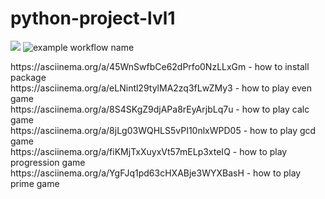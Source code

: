 # python-project-lvl1
<a href="https://codeclimate.com/github/BasedOnEvidence/python-project-lvl1/maintainability"><img src="https://api.codeclimate.com/v1/badges/a99a88d28ad37a79dbf6/maintainability" /></a>
![example workflow name](https://github.com/BasedOnEvidence/python-project-lvl1/workflows/Super-Linter/badge.svg)
<p>
https://asciinema.org/a/45WnSwfbCe62dPrfo0NzLLxGm - how to install package<br />
https://asciinema.org/a/eLNintl29tylMA2zq3fLwZMy3 - how to play even game<br />
https://asciinema.org/a/8S4SKgZ9djAPa8rEyArjbLq7u - how to play calc game<br />
https://asciinema.org/a/8jLg03WQHLS5vPI10nlxWPD05 - how to play gcd game<br />
https://asciinema.org/a/fiKMjTxXuyxVt57mELp3xteIQ - how to play progression game<br />
https://asciinema.org/a/YgFJq1pd63cHXABje3WYXBasH - how to play prime game<br />
</p>